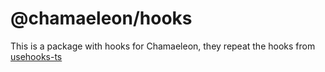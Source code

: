 # @chamaeleon/hooks

This is a package with hooks for Chamaeleon, they repeat the hooks from [usehooks-ts](https://github.com/juliencrn/usehooks-ts)
